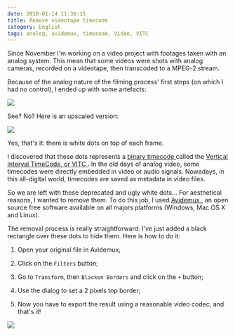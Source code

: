 ```yaml
---
date: 2010-01-14 11:30:15
title: Remove videotape timecode
category: English
tags: analog, avidemux, timecode, Video, VITC
---
```


Since November I'm working on a video project with footages taken with an
analog system. This mean that some videos were shots with analog cameras,
recorded on a videotape, then transcoded to a MPEG-2 stream.

Because of the analog nature of the filming process' first steps (on which I
had no control), I ended up with some artefacts:

![](/uploads/2010/analog-videotape-timecode.png)

See? No? Here is an upscaled version:

![](/uploads/2010/analog-videotape-timecode-upscaled-detail.png)

Yes, that's it: there is white dots on top of each frame.

I discovered that these dots represents a [binary timecode
](https://documentation.apple.com/en/finalcutpro/usermanual/chapter_D_section_7.html#apple_ref:doc:uid:TempBookID-ReplacedWhenAssociatingWithMessierRevision-44035FRT-1001444)
called the [Vertical Interval TimeCode, or VITC
](https://en.wikipedia.org/wiki/Vertical_interval_timecode). In the old days of
analog video, some timecodes were directly embedded in video or audio signals.
Nowadays, in this all-digital world, timecodes are saved as metadata in video
files.

So we are left with these deprecated and ugly white dots... For aesthetical
reasons, I wanted to remove them. To do this job, I used [Avidemux
](https://avidemux.berlios.de), an open source free software available on all
majors platforms (Windows, Mac OS X and Linux).

The removal process is really straightforward: I've just added a black
rectangle over these dots to hide them. Here is how to do it:

  1. Open your original file in Avidemux;

  2. Click on the `Filters` button;

  3. Go to `Transform`, then `Blacken Borders` and click on the `+` button;

  4. Use the dialog to set a 2 pixels top border;

  5. Now you have to export the result using a reasonable video codec, and
  that's it!

![](/uploads/2010/avidemux-add-black-border.png)
